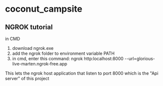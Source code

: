 # coconut_campsite


## NGROK tutorial

in CMD
1. download ngrok.exe
2. add the ngrok folder to environment variable PATH
3. in cmd, enter this command: ngrok http:localhost:8000 --url=glorious-live-marten.ngrok-free.app 

This lets the ngrok host application that listen to port 8000 which is the "Api server" of this project
